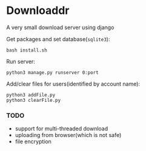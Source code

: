 # Downloaddr
A very small download server using django

Get packages and set database(`sqlite3`):
```
bash install.sh
```

Run server:
```
python3 manage.py runserver 0:port
```

Add/clear files for users(identified by account name):
```
python3 addFile.py
python3 clearFile.py
```

### TODO

 - support for multi-threaded download
 - uploading from browser(which is not safe)
 - file encryption
